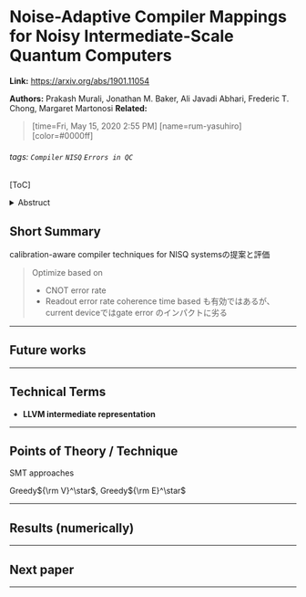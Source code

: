 # Noise-Adaptive Compiler Mappings for Noisy Intermediate-Scale Quantum Computers

**Link:** https://arxiv.org/abs/1901.11054

**Authors:**
Prakash Murali, Jonathan M. Baker, Ali Javadi Abhari, Frederic T. Chong, Margaret Martonosi
**Related:** 


> [time=Fri, May 15, 2020 2:55 PM]
> [name=rum-yasuhiro]
> [color=#0000ff]

###### tags: `Compiler` `NISQ` `Errors in QC` 


[ToC]



<details><summary>Abstruct</summary><div>
A massive gap exists between current quantum computing (QC) prototypes, and the size and scale required for many proposed QC algorithms. Current QC implementations are prone to noise and variability which affect their reliability, and yet with less than 80 quantum bits (qubits) total, they are too resource-constrained to implement error correction. The term Noisy Intermediate-Scale Quantum (NISQ) refers to these current and near-term systems of 1000 qubits or less. Given NISQ's severe resource constraints, low reliability, and high variability in physical characteristics such as coherence time or error rates, it is of pressing importance to map computations onto them in ways that use resources efficiently and maximize the likelihood of successful runs.
This paper proposes and evaluates backend compiler approaches to map and optimize high-level QC programs to execute with high reliability on NISQ systems with diverse hardware characteristics. Our techniques all start from an LLVM intermediate representation of the quantum program (such as would be generated from high-level QC languages like Scaffold) and generate QC executables runnable on the IBM Q public QC machine. We then use this framework to implement and evaluate several optimal and heuristic mapping methods. These methods vary in how they account for the availability of dynamic machine calibration data, the relative importance of various noise parameters, the different possible routing strategies, and the relative importance of compile-time scalability versus runtime success. Using real-system measurements, we show that fine grained spatial and temporal variations in hardware parameters can be exploited to obtain an average 2.9x (and up to 18x) improvement in program success rate over the industry standard IBM Qiskit compiler.
</div></details>



##  Short Summary

calibration-aware compiler techniques for NISQ systemsの提案と評価
> Optimize based on
> - CNOT error rate
> - Readout error rate
> coherence time based も有効ではあるが、current deviceではgate error のインパクトに劣る


<!-- Refs -->


---

## Future works


<!-- Refs -->

---

## Technical Terms

- **LLVM intermediate representation**


<!-- Refs -->


---

## Points of Theory / Technique

SMT approaches

Greedy${\rm V}^\star$, Greedy${\rm E}^\star$
<!-- Refs -->


---

## Results (numerically)


<!-- Refs -->


---


## Next paper


<!-- Refs -->


---
